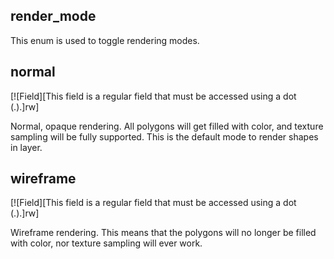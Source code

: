 ## render_mode

This enum is used to toggle rendering modes.

## normal

[![Field][This field is a regular field that must be accessed using a dot (.).]rw]

Normal, opaque rendering. All polygons will get filled with color, and texture sampling will be fully supported. This is the default mode to render shapes in layer.

## wireframe

[![Field][This field is a regular field that must be accessed using a dot (.).]rw]

Wireframe rendering. This means that the polygons will no longer be filled with color, nor texture sampling will ever work.